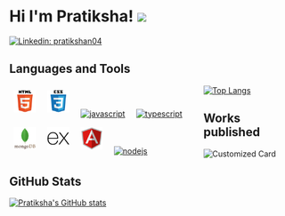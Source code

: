 <h1>Hi I'm Pratiksha! <img
src="https://github.com/blackcater/blackcater/raw/main/images/Hi.gif" height="32" /></h1>

[![Linkedin: pratikshan04](https://img.shields.io/badge/-pratikshan04-blue?style=flat-square&logo=Linkedin&logoColor=white&link=https://www.linkedin.com/in/pratikshan04/)](https://www.linkedin.com/in/pratikshan04/)

## Languages and Tools

<div>
<div style="margin-right:30px;float:left">
<a href="https://www.w3.org/html/" target="_blank"><img src="https://raw.githubusercontent.com/devicons/devicon/master/icons/html5/html5-original-wordmark.svg" height="40" alt="html5"style="vertical-align:down;margin:8px;"/></a>
<a href="https://www.w3.org/Style/CSS/Overview.en.html" target="_blank"><img src="https://raw.githubusercontent.com/devicons/devicon/master/icons/css3/css3-original-wordmark.svg" alt="css3" height="40"style="vertical-align:down;margin:8px;"/></a>
<a href="https://developer.mozilla.org/en-US/docs/Web/JavaScript" target="_blank"><img src="https://github.com/blackcater/blackcater/raw/main/images/logo-javascript.svg" height="40" alt="javascript"style="vertical-align:down;margin:8px;"/></a>
<a href="https://www.typescriptlang.org/" target="_blank"><img src="https://github.com/blackcater/blackcater/raw/main/images/logo-typescript.svg" height="40" alt="typescript"style="vertical-align:down;margin:8px;"/></a>
<br/>
<a href="https://www.mongodb.com/" target="_blank"><img src="https://raw.githubusercontent.com/devicons/devicon/master/icons/mongodb/mongodb-original-wordmark.svg" alt="mongodb" height="40"style="vertical-align:down;margin:8px;"/></a>
<a href="https://expressjs.com/" target="_blank"><img src="https://raw.githubusercontent.com/devicons/devicon/master/icons/express/express-original.svg" alt="mongodb" height="40"style="vertical-align:down;margin:8px;"/></a>
<a href="https://angular.io/" target="_blank"><img src="https://raw.githubusercontent.com/devicons/devicon/master/icons/angularjs/angularjs-original.svg" alt="mongodb" height="40"style="vertical-align:down;margin:8px;"/></a>
<a href="https://nodejs.org/en/" target="_blank"><img src="https://github.com/blackcater/blackcater/raw/main/images/logo-nodejs.svg" height="40" alt="nodejs"style="vertical-align:down;margin:8px;"/></a>
</div>

[![Top Langs](https://github-readme-stats.vercel.app/api/top-langs/?username=pratikshan04&layout=compact)](https://github.com/pratikshan04/github-readme-stats)

</div>

## Works published

![Customized Card](https://github-readme-stats.vercel.app/api/pin?username=pratikshan04&repo=frontend-designs&title_color=fff&icon_color=f9f9f9&text_color=9f9f9f&bg_color=151515)

## GitHub Stats

[![Pratiksha's GitHub stats](https://github-readme-stats.vercel.app/api?username=pratikshan04&bg_color=30,e96443,904e95&title_color=fff&text_color=fff)](https://github.com/pratikshan04/github-readme-stats)
